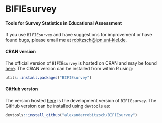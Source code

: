 # BIFIEsurvey
#### Tools for Survey Statistics in Educational Assessment


If you use `BIFIEsurvey` and have suggestions for improvement or have found bugs, please email me at robitzsch@ipn.uni-kiel.de.

#### CRAN version

<!---
[![CRAN_Status_Badge](http://www.r-pkg.org/badges/version-last-release/BIFIEsurvey)](https://cran.r-project.org/package=BIFIEsurvey)
&#160;&#160;
-->

The official version of `BIFIEsurvey` is hosted on CRAN and may be found [here](https://cran.r-project.org/package=BIFIEsurvey). 
The CRAN version can be installed from within R using:

```r
utils::install.packages("BIFIEsurvey")
```

#### GitHub version

The version hosted [here](https://github.com/alexanderrobitzsch/BIFIEsurvey) is the development version of `BIFIEsurvey`. 
The GitHub version can be installed using `devtools` as:

```r
devtools::install_github("alexanderrobitzsch/BIFIEsurvey")
```
